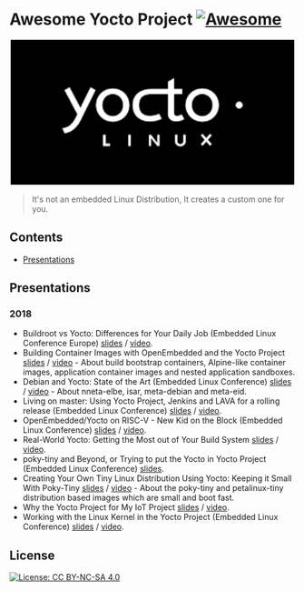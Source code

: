 # Awesome Yocto Project [![Awesome](https://awesome.re/badge.svg)](https://github.com/sindresorhus/awesome#readme)

<div align="center"><img width="500" src="yocto_project.png" alt="Awesome Embedded Linux"></div>

> It's not an embedded Linux Distribution, It creates a custom one for you.

## Contents

- [Presentations](#presentations)

## Presentations

### 2018

- Buildroot vs Yocto: Differences for Your Daily Job (Embedded Linux Conference Europe) [slides](https://elinux.org/images/9/9a/Buildroot-vs-Yocto-Differences-for-Your-Daily-Job-Luca-Ceresoli-AIM-Sportline.pdf) / [video](https://youtu.be/wCVYQWFIvBs).
- Building Container Images with OpenEmbedded and the Yocto Project [slides](https://elinux.org/images/6/62/Building-Container-Images-with-OpenEmbedded-and-the-Yocto-Project-Scott-Murray-Konsulko-Group-1.pdf) / [video](https://youtu.be/OSyLoHYxGLQ) - About build bootstrap containers, Alpine-like container images, application container images and nested application sandboxes.
- Debian and Yocto: State of the Art (Embedded Linux Conference) [slides](https://elinux.org/images/a/ae/Elce_2018_kazuhiro_hayashi_Debian-Yocto-State-of-the-Art_r6.pdf) / [video](https://youtu.be/pWskw-79hSk) - About nneta-elbe, isar, meta-debian and meta-eid.
- Living on master: Using Yocto Project, Jenkins and LAVA for a rolling release (Embedded Linux Conference) [slides](https://elinux.org/images/4/4f/Living_on_master-Using_Yocto_Project%2C_Jenkins_and_LAVA_for_a_rolling_release-2018.pdf) / [video](https://www.youtube.com/watch?v=l6NwYGbWO5s).
- OpenEmbedded/Yocto on RISC-V - New Kid on the Block (Embedded Linux Conference) [slides](https://elinux.org/images/0/0c/ELC%2BIoT_RISCV-Yocto.pdf) / [video](https://www.youtube.com/watch?v=TdsmjqWJmfc).
- Real-World Yocto: Getting the Most out of Your Build System [slides](https://elinux.org/images/3/3c/Stephano-Cetola-RealWorldYocto.pdf) / [video](https://youtu.be/LXMwP5_v_k4).
- poky-tiny and Beyond, or Trying to put the Yocto in Yocto Project (Embedded Linux Conference) [slides](https://elinux.org/images/8/8f/Poky-tiny_and_Beyond.pdf).
- Creating Your Own Tiny Linux Distribution Using Yocto: Keeping it Small With Poky-Tiny [slides](https://elinux.org/images/0/0a/Creating-Your-Own-Tiny-Linux-Distribution-Using-Yocto-Keeping-it-Small-With-Poky-Tiny-Alejandro-Hernandez-Xilinx.pdf) / [video](https://youtu.be/OcZY1jm-c5o) - About the poky-tiny and petalinux-tiny distribution based images which are small and boot fast.
- Why the Yocto Project for My IoT Project [slides](https://elinux.org/images/c/c1/Why-the-Yocto-Project-for-My-IoT-Project-Drew-Moseley-Mender.io_.pdf) / [video](https://youtu.be/hh1UiX4awCE).
- Working with the Linux Kernel in the Yocto Project (Embedded Linux Conference) [slides](https://elinux.org/images/a/a6/2018-ELC-YP%2BKernel-Hudson-reduced.pdf) / [video](https://darknighte.com/ELC2018Video).

## License

[![License: CC BY-NC-SA 4.0](https://img.shields.io/badge/License-CC%20BY--NC--SA%204.0-lightgrey.svg)](https://creativecommons.org/licenses/by-nc-sa/4.0/)
